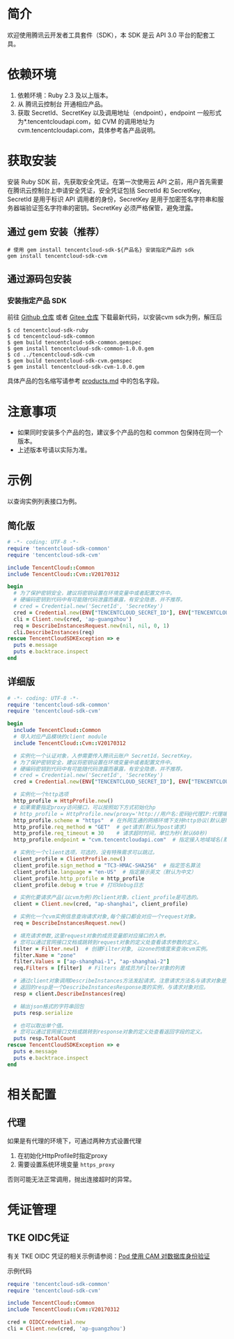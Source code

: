 # 简介
欢迎使用腾讯云开发者工具套件（SDK），本 SDK 是云 API 3.0 平台的配套工具。

# 依赖环境

1. 依赖环境：Ruby 2.3 及以上版本。
2. 从 腾讯云控制台 开通相应产品。
3. 获取 SecretId、SecretKey 以及调用地址（endpoint），endpoint 一般形式为\*.tencentcloudapi.com，如 CVM 的调用地址为 cvm.tencentcloudapi.com，具体参考各产品说明。

# 获取安装

安装 Ruby SDK 前，先获取安全凭证。在第一次使用云 API 之前，用户首先需要在腾讯云控制台上申请安全凭证，安全凭证包括 SecretId 和 SecretKey, SecretId 是用于标识 API 调用者的身份，SecretKey 是用于加密签名字符串和服务器端验证签名字符串的密钥。SecretKey 必须严格保管，避免泄露。

## 通过 gem 安装（推荐）
```
# 使用 gem install tencentcloud-sdk-${产品名} 安装指定产品的 sdk
gem install tencentcloud-sdk-cvm
```

## 通过源码包安装

### 安装指定产品 SDK
前往 [Github 仓库](https://github.com/tencentcloud/tencentcloud-sdk-ruby) 或者 [Gitee 仓库](https://gitee.com/tencentcloud/tencentcloud-sdk-ruby) 下载最新代码，以安装cvm sdk为例，解压后

    $ cd tencentcloud-sdk-ruby
    $ cd tencentcloud-sdk-common
    $ gem build tencentcloud-sdk-common.gemspec
    $ gem install tencentcloud-sdk-common-1.0.0.gem
    $ cd ../tencentcloud-sdk-cvm
    $ gem build tencentcloud-sdk-cvm.gemspec
    $ gem install tencentcloud-sdk-cvm-1.0.0.gem

具体产品的包名缩写请参考 [products.md](./products.md) 中的包名字段。

# 注意事项
- 如果同时安装多个产品的包，建议多个产品的包和 common 包保持在同一个版本。
- 上述版本号请以实际为准。

# 示例

以查询实例列表接口为例。

## 简化版

```ruby
# -*- coding: UTF-8 -*-
require 'tencentcloud-sdk-common'
require 'tencentcloud-sdk-cvm'

include TencentCloud::Common
include TencentCloud::Cvm::V20170312

begin
  # 为了保护密钥安全，建议将密钥设置在环境变量中或者配置文件中。
  # 硬编码密钥到代码中有可能随代码泄露而暴露，有安全隐患，并不推荐。
  # cred = Credential.new('SecretId', 'SecretKey')
  cred = Credential.new(ENV["TENCENTCLOUD_SECRET_ID"], ENV["TENCENTCLOUD_SECRET_KEY"])
  cli = Client.new(cred, 'ap-guangzhou')
  req = DescribeInstancesRequest.new(nil, nil, 0, 1)
  cli.DescribeInstances(req)
rescue TencentCloudSDKException => e
  puts e.message
  puts e.backtrace.inspect
end
```

## 详细版

```ruby
# -*- coding: UTF-8 -*-
require 'tencentcloud-sdk-common'
require 'tencentcloud-sdk-cvm'

begin
  include TencentCloud::Common
  # 导入对应产品模块的client module
  include TencentCloud::Cvm::V20170312

  # 实例化一个认证对象，入参需要传入腾讯云账户 SecretId，SecretKey。
  # 为了保护密钥安全，建议将密钥设置在环境变量中或者配置文件中。
  # 硬编码密钥到代码中有可能随代码泄露而暴露，有安全隐患，并不推荐。
  # cred = Credential.new('SecretId', 'SecretKey')
  cred = Credential.new(ENV["TENCENTCLOUD_SECRET_ID"], ENV["TENCENTCLOUD_SECRET_KEY"])

  # 实例化一个http选项
  http_profile = HttpProfile.new()
  # 如果需要指定proxy访问接口，可以按照如下方式初始化hp
  # http_profile = HttpProfile.new(proxy='http://用户名:密码@代理IP:代理端口')
  http_profile.scheme = "https"  # 在外网互通的网络环境下支持http协议(默认是https协议),建议使用https协议
  http_profile.req_method = "GET"  # get请求(默认为post请求)
  http_profile.req_timeout = 30    # 请求超时时间，单位为秒(默认60秒)
  http_profile.endpoint = "cvm.tencentcloudapi.com"  # 指定接入地域域名(默认就近接入)

  # 实例化一个client选项，可选的，没有特殊需求可以跳过。
  client_profile = ClientProfile.new()
  client_profile.sign_method = "TC3-HMAC-SHA256"  # 指定签名算法
  client_profile.language = "en-US"  # 指定展示英文（默认为中文）
  client_profile.http_profile = http_profile
  client_profile.debug = true # 打印debug日志

  # 实例化要请求产品(以cvm为例)的client对象，client_profile是可选的。
  client = Client.new(cred, "ap-shanghai", client_profile)

  # 实例化一个cvm实例信息查询请求对象,每个接口都会对应一个request对象。
  req = DescribeInstancesRequest.new()

  # 填充请求参数,这里request对象的成员变量即对应接口的入参。
  # 您可以通过官网接口文档或跳转到request对象的定义处查看请求参数的定义。
  filter = Filter.new()  # 创建Filter对象, 以zone的维度来查询cvm实例。
  filter.Name = "zone"
  filter.Values = ["ap-shanghai-1", "ap-shanghai-2"]
  req.Filters = [filter]  # Filters 是成员为Filter对象的列表

  # 通过client对象调用DescribeInstances方法发起请求。注意请求方法名与请求对象是对应的。
  # 返回的resp是一个DescribeInstancesResponse类的实例，与请求对象对应。
  resp = client.DescribeInstances(req)

  # 输出json格式的字符串回包
  puts resp.serialize

  # 也可以取出单个值。
  # 您可以通过官网接口文档或跳转到response对象的定义处查看返回字段的定义。
  puts resp.TotalCount
rescue TencentCloudSDKException => e
  puts e.message
  puts e.backtrace.inspect
end
```

# 相关配置

## 代理

如果是有代理的环境下，可通过两种方式设置代理

1. 在初始化HttpProfile时指定proxy
2. 需要设置系统环境变量 `https_proxy`

否则可能无法正常调用，抛出连接超时的异常。

# 凭证管理

## TKE OIDC凭证

有关 TKE OIDC 凭证的相关示例请参阅：[Pod 使用 CAM 对数据库身份验证](https://cloud.tencent.com/document/product/457/81989)

示例代码
```ruby
require 'tencentcloud-sdk-common'
require 'tencentcloud-sdk-cvm'

include TencentCloud::Common
include TencentCloud::Cvm::V20170312

cred = OIDCCredential.new
cli = Client.new(cred, 'ap-guangzhou')
```
